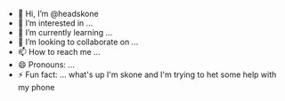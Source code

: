 - 👋 Hi, I’m @headskone
- 👀 I’m interested in ...
- 🌱 I’m currently learning ...
- 💞️ I’m looking to collaborate on ...
- 📫 How to reach me ...
- 😄 Pronouns: ...
- ⚡ Fun fact: ...
what's up I'm skone and I'm trying to het some help with my phone
<!---
headskone/headskone is a ✨ special ✨ repository because its `README.md` (this file) appears on your GitHub profile.
You can click the Preview link to take a look at your changes.
--->
